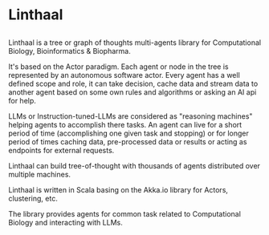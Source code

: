 # Linthaal 
## 
Linthaal is a tree or graph of thoughts multi-agents library for Computational Biology, Bioinformatics & Biopharma.

It's based on the Actor paradigm. Each agent or node in the tree is represented by an autonomous software actor.
Every agent has a well defined scope and role, it can take decision, cache data and stream data to another agent based
on some own rules and algorithms or asking an AI api for help.

LLMs or Instruction-tuned-LLMs are considered as "reasoning machines" helping agents to accomplish there tasks.
An agent can live for a short period of time (accomplishing one given task and stopping) or for longer period of times 
caching data, pre-processed data or results or acting as endpoints for external requests. 

Linthaal can build tree-of-thought with thousands of agents distributed over multiple machines. 

Linthaal is written in Scala basing on the Akka.io library for Actors, clustering, etc.

The library provides agents for common task related to Computational Biology and interacting with LLMs.  





